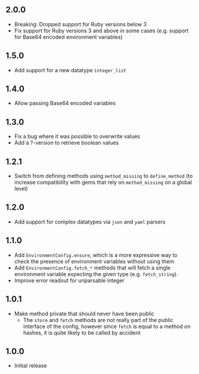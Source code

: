 ## 2.0.0

* Breaking: Dropped support for Ruby versions below 3
* Fix support for Ruby versions 3 and above in some cases (e.g. support for Base64 encoded environment variables)

## 1.5.0

* Add support for a new datatype `integer_list`

## 1.4.0

* Allow passing Base64 encoded variables

## 1.3.0

* Fix a bug where it was possible to overwrite values
* Add a ?-version to retrieve boolean values

## 1.2.1

* Switch from defining methods using `method_missing` to `define_method`
(to increase compatibility with gems that rely on `method_missing` on a global level)

## 1.2.0

* Add support for complex datatypes via `json` and `yaml` parsers

## 1.1.0

* Add `EnvironmentConfig.ensure`, which is a more expressive way to
  check the presence of environment variables without using them
* Add `EnvironmentConfig.fetch_*` methods that will fetch a single
  environment variable expecting the given type (e.g. `fetch_string`).
* Improve error readout for unparsable integer

## 1.0.1

* Make method private that should never have been public
    * The `store` and `fetch` methods are not really part of the public interface
      of the config, however since `fetch` is equal to a method on hashes,
      it is quite likely to be called by accident

## 1.0.0

* Initial release
